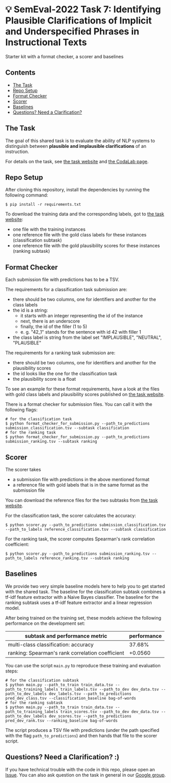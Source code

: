 # :bulb: SemEval-2022 Task 7: Identifying Plausible Clarifications of Implicit and Underspecified Phrases in Instructional Texts
Starter kit with a format checker, a scorer and baselines

## Contents
- [The Task](https://github.com/acidAnn/semeval2022_task7_starter_kit#the-task)
- [Repo Setup](https://github.com/acidAnn/semeval2022_task7_starter_kit#repo-setup)
- [Format Checker](https://github.com/acidAnn/semeval2022_task7_starter_kit#format-checker)
- [Scorer](https://github.com/acidAnn/semeval2022_task7_starter_kit#scorer)
- [Baselines](https://github.com/acidAnn/semeval2022_task7_starter_kit#baselines)
- [Questions? Need a Clarification?](https://github.com/acidAnn/semeval2022_task7_starter_kit/tree/dev_set#questions-need-a-clarification-)

## The Task
The goal of this shared task is to evaluate the ability of NLP systems to distinguish between **plausible and implausible clarifications** of an instruction. 

For details on the task, see [the task website](https://clarificationtask.github.io) and [the CodaLab page](https://competitions.codalab.org/competitions/35210).

## Repo Setup
After cloning this repository, install the dependencies by running the following command:
```shell
$ pip install -r requirements.txt
```

To download the training data and the corresponding labels, got to [the task website](https://clarificationtask.github.io):
* one file with the training instances
* one reference file with the gold class labels for these instances (classification subtask)
* one reference file with the gold plausibility scores for these instances (ranking subtask)

## Format Checker
Each submission file with predictions has to be a TSV.

The requirements for a classification task submission are:
* there should be two columns, one for identifiers and another for the class labels
* the id is a string:
    * it starts with an integer representing the id of the instance
    * next, there is an underscore
    * finally, the id of the filler (1 to 5)
    * e. g. "42_1" stands for the sentence with id 42 with filler 1
* the class label is string from the label set "IMPLAUSIBLE", "NEUTRAL", "PLAUSIBLE"

The requirements for a ranking task submission are:
* there should be two columns, one for identifiers and another for the plausibility scores
* the id looks like the one for the classification task
* the plausibility score is a float

To see an example for these format requirements, have a look at the files with gold class labels and plausibility scores published on [the task website](https://clarificationtask.github.io).

There is a format checker for submission files. You can call it with the following flags:
```shell
# for the classification task
$ python format_checker_for_submission.py --path_to_predictions submission_classification.tsv --subtask classification
# for the ranking task
$ python format_checker_for_submission.py --path_to_predictions submission_ranking.tsv --subtask ranking
```

## Scorer
The scorer takes 
* a submission file with predictions in the above mentioned format 
* a reference file with gold labels that is in the same format as the submission file 

You can download the reference files for the two subtasks from [the task website](https://clarificationtask.github.io).

For the classification task, the scorer calculates the accuracy:
```shell
$ python scorer.py --path_to_predictions submission_classification.tsv --path_to_labels reference_classification.tsv --subtask classification
```

For the ranking task, the scorer computes Spearman's rank correlation coefficient:
```shell
$ python scorer.py --path_to_predictions submission_ranking.tsv --path_to_labels reference_ranking.tsv --subtask ranking
```

## Baselines
We provide two very simple baseline models here to help you to get started with the shared task.
The baseline for the classification subtask combines a tf-idf feature extractor with a Naive Bayes classifier.
The baseline for the ranking subtask uses a tf-idf feature extractor and a linear regression model.

After being trained on the training set, these models achieve the following performance on the development set:

|subtask and performance metric|performance|
|---|---|
|multi-class classification: accuracy |37.68%|
|ranking:  Spearman's rank correlation coefficient|+0.0560|

You can use the script `main.py` to reproduce these training and evaluation steps:
```shell
# for the classification subtask
$ python main.py --path_to_train train_data.tsv --path_to_training_labels train_labels.tsv --path_to_dev dev_data.tsv --path_to_dev_labels dev_labels.tsv --path_to_predictions pred_dev_class.tsv --classification_baseline bag-of-words
# for the ranking subtask
$ python main.py --path_to_train train_data.tsv --path_to_training_labels train_scores.tsv --path_to_dev dev_data.tsv --path_to_dev_labels dev_scores.tsv --path_to_predictions pred_dev_rank.tsv --ranking_baseline bag-of-words
```
The script produces a TSV file with predictions (under the path specified with the flag `path_to_predictions`) and then hands that file to the scorer script.

## Questions? Need a Clarification? :)
If you have technical trouble with the code in this repo, please open an [Issue](https://github.com/acidAnn/semeval2022_task7_starter_kit/issues).
You can also ask question on the task in general in our [Google group](https://groups.google.com/g/semeval2022-task7/).